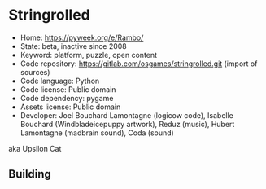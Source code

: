 # Stringrolled

- Home: https://pyweek.org/e/Rambo/
- State: beta, inactive since 2008
- Keyword: platform, puzzle, open content
- Code repository: https://gitlab.com/osgames/stringrolled.git (import of sources)
- Code language: Python
- Code license: Public domain
- Code dependency: pygame
- Assets license: Public domain
- Developer: Joel Bouchard Lamontagne (logicow code), Isabelle Bouchard (Windbladeicepuppy artwork), Reduz (music), Hubert Lamontagne (madbrain sound), Coda (sound)

aka Upsilon Cat

## Building
